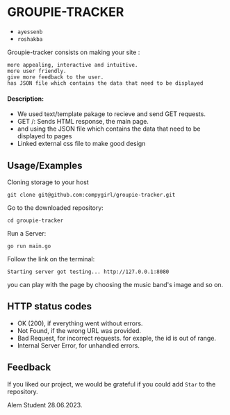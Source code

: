 
# GROUPIE-TRACKER
* `ayessenb` 
* `roshakba` 



Groupie-tracker consists on making your site :

    more appealing, interactive and intuitive.
    more user friendly.
    give more feedback to the user.
    has JSON file which contains the data that need to be displayed


#### Description:


* We used text/template pakage to recieve and send GET requests.
* GET /: Sends HTML response, the main page.
* and using the JSON file which contains the data that need to be displayed to pages
* Linked external css file to make good design 



## Usage/Examples
Cloning storage to your host
```CMD/Terminal 
git clone git@github.com:compygirl/groupie-tracker.git
```
Go to the downloaded repository:

```CMD/Terminal 
cd groupie-tracker
```
Run a Server:
```CMD/Terminal 
go run main.go
```

Follow the link on the terminal:
```CMD/Terminal 
Starting server got testing... http://127.0.0.1:8080 
```

you can play with the page by choosing the music band's image and so on.



## HTTP status codes
* OK (200), if everything went without errors.
* Not Found, if the wrong URL was provided.
* Bad Request, for incorrect requests. for exaple, the id is out of range.
* Internal Server Error, for unhandled errors.



## Feedback

If you liked our project, we would be grateful if you could add `Star` to the repository.

Alem Student
28.06.2023.